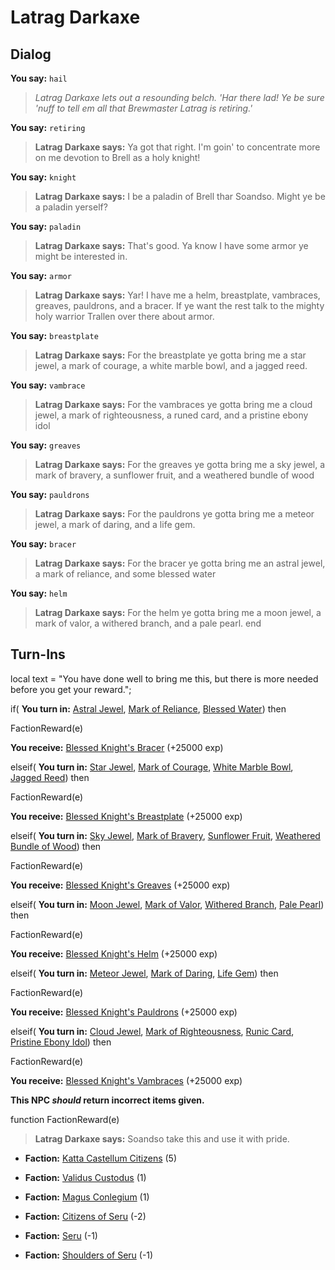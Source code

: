 # Latrag Darkaxe
## Dialog

**You say:** `hail`



>*Latrag Darkaxe lets out a resounding belch. 'Har there lad! Ye be sure 'nuff to tell em all that Brewmaster Latrag is retiring.'*

**You say:** `retiring`



>**Latrag Darkaxe says:** Ya got that right. I'm goin' to concentrate more on me devotion to Brell as a holy knight!

**You say:** `knight`



>**Latrag Darkaxe says:** I be a paladin of Brell thar Soandso. Might ye be a paladin yerself?

**You say:** `paladin`



>**Latrag Darkaxe says:** That's good. Ya know I have some armor ye might be interested in.

**You say:** `armor`



>**Latrag Darkaxe says:** Yar! I have me a helm, breastplate, vambraces, greaves, pauldrons, and a bracer. If ye want the rest talk to the mighty holy warrior Trallen over there about armor.

**You say:** `breastplate`



>**Latrag Darkaxe says:** For the breastplate ye gotta bring me a star jewel, a mark of courage, a white marble bowl, and a jagged reed.

**You say:** `vambrace`



>**Latrag Darkaxe says:** For the vambraces ye gotta bring me a cloud jewel, a mark of righteousness, a runed card, and a pristine ebony idol

**You say:** `greaves`



>**Latrag Darkaxe says:** For the greaves ye gotta bring me a sky jewel, a mark of bravery, a sunflower fruit, and a weathered bundle of wood

**You say:** `pauldrons`



>**Latrag Darkaxe says:** For the pauldrons ye gotta bring me a meteor jewel, a mark of daring, and a life gem.

**You say:** `bracer`



>**Latrag Darkaxe says:** For the bracer ye gotta bring me an astral jewel, a mark of reliance, and some blessed water

**You say:** `helm`



>**Latrag Darkaxe says:** For the helm ye gotta bring me a moon jewel, a mark of valor, a withered branch, and a pale pearl.
end

## Turn-Ins



local text = "You have done well to bring me this, but there is more needed before you get your reward.";



if( **You turn in:** [Astral Jewel](/item/4494), [Mark of Reliance](/item/5902), [Blessed Water](/item/5903)) then 


FactionReward(e)


 **You receive:**  [Blessed Knight's Bracer](/item/3977) (+25000 exp)

elseif( **You turn in:** [Star Jewel](/item/4490), [Mark of Courage](/item/5891), [White Marble Bowl](/item/5892), [Jagged Reed](/item/5893)) then 


FactionReward(e)


 **You receive:**  [Blessed Knight's Breastplate](/item/3973) (+25000 exp)

elseif( **You turn in:** [Sky Jewel](/item/4492), [Mark of Bravery](/item/5897), [Sunflower Fruit](/item/5898), [Weathered Bundle of Wood](/item/5899)) then 


FactionReward(e)


 **You receive:**  [Blessed Knight's Greaves](/item/3975) (+25000 exp)

elseif( **You turn in:** [Moon Jewel](/item/4489), [Mark of Valor](/item/5888), [Withered Branch](/item/5889), [Pale Pearl](/item/5890)) then 


FactionReward(e)


 **You receive:**  [Blessed Knight's Helm](/item/3972) (+25000 exp)

elseif( **You turn in:** [Meteor Jewel](/item/4493), [Mark of Daring](/item/5900), [Life Gem](/item/5901)) then 


FactionReward(e)


 **You receive:**  [Blessed Knight's Pauldrons](/item/3976) (+25000 exp)

elseif( **You turn in:** [Cloud Jewel](/item/4491), [Mark of Righteousness](/item/5894), [Runic Card](/item/5895), [Pristine Ebony Idol](/item/5896)) then 


FactionReward(e)


 **You receive:**  [Blessed Knight's Vambraces](/item/3974) (+25000 exp)

**This NPC *should* return incorrect items given.**

function FactionReward(e)

>**Latrag Darkaxe says:** Soandso take this and use it with pride.

* __Faction:__ [Katta Castellum Citizens](/faction/1502) (5)

* __Faction:__ [Validus Custodus](/faction/1503) (1)

* __Faction:__ [Magus Conlegium](/faction/1504) (1)

* __Faction:__ [Citizens of Seru](/faction/1499) (-2)

* __Faction:__ [Seru](/faction/1483) (-1)

* __Faction:__ [Shoulders of Seru](/faction/1487) (-1)
